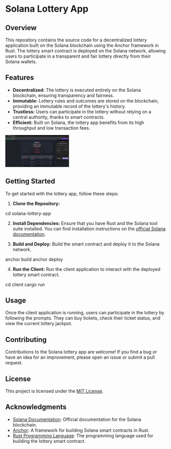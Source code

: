# Solana Lottery App

## Overview
This repository contains the source code for a decentralized lottery application built on the Solana blockchain using the Anchor framework in Rust. The lottery smart contract is deployed on the Solana network, allowing users to participate in a transparent and fair lottery directly from their Solana wallets.

## Features
- **Decentralized:** The lottery is executed entirely on the Solana blockchain, ensuring transparency and fairness.
- **Immutable:** Lottery rules and outcomes are stored on the blockchain, providing an immutable record of the lottery's history.
- **Trustless:** Users can participate in the lottery without relying on a central authority, thanks to smart contracts.
- **Efficient:** Built on Solana, the lottery app benefits from its high throughput and low transaction fees.


<img src="front.png" alt="Alt Text"  height="100" width="200">


## Getting Started
To get started with the lottery app, follow these steps:

1. **Clone the Repository:**

cd solana-lottery-app


2. **Install Dependencies:**
Ensure that you have Rust and the Solana tool suite installed. You can find installation instructions on the [official Solana documentation](https://docs.solana.com/cli/install-solana-cli-tools).

3. **Build and Deploy:**
Build the smart contract and deploy it to the Solana network.

anchor build
anchor deploy


4. **Run the Client:**
Run the client application to interact with the deployed lottery smart contract.

cd client
cargo run


## Usage
Once the client application is running, users can participate in the lottery by following the prompts. They can buy tickets, check their ticket status, and view the current lottery jackpot.

## Contributing
Contributions to the Solana lottery app are welcome! If you find a bug or have an idea for an improvement, please open an issue or submit a pull request.

## License
This project is licensed under the [MIT License](LICENSE).

## Acknowledgments
- [Solana Documentation](https://docs.solana.com/): Official documentation for the Solana blockchain.
- [Anchor](https://project-serum.github.io/anchor/): A framework for building Solana smart contracts in Rust.
- [Rust Programming Language](https://www.rust-lang.org/): The programming language used for building the lottery smart contract.
